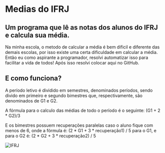 # Medias do IFRJ
## Um programa que lê as notas dos alunos do IFRJ e calcula sua média.

Na minha escola, o metodo de calcular a média é bem dificil e diferente das demais escolas, por isso existe uma certa dificuldade em calcular a média.
Então eu como aspirante a programador, resolvi automatizar isso para facilitar a vida de todos!
Após isso resolvi colocar aqui no GitHub.

## E como funciona?

A período letivo é dividido em semestres, denominados períodos, sendo divido em primeiro e segundo bimestres que, respectivamente, são denominados de G1 e G2.

A fórmula para o calculo das médias de todo o período é o seguinte: (G1 + 2 * G2)/3

E os bimestres possuem recuperações paralelas caso o aluno fique com menos de 6, onde a fórmula é: (2 * G1 + 3 * recuperação1) / 5 para o G1, e para o G2 é: (2 * G2 + 3 * recuperação2) / 5


![IFRJ](https://github.com/FonsMat123/mediasIFRJ/blob/master/code/img/if.png)